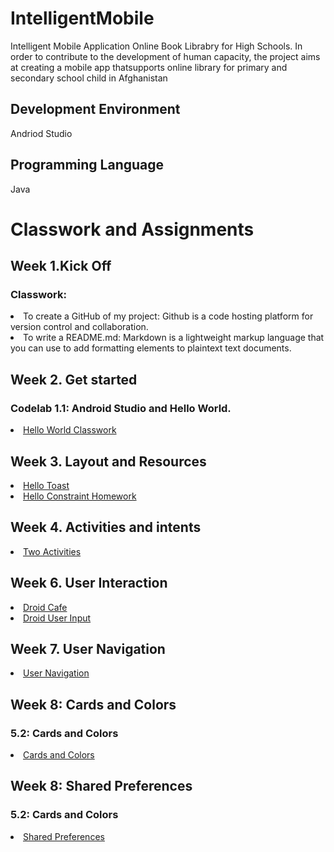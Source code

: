 # IntelligentMobile

Intelligent Mobile Application
Online Book Librabry for High Schools. In order to contribute to the development of human capacity, the project aims at creating a mobile app thatsupports online library for primary and secondary school child in Afghanistan

## Development Environment
Andriod Studio

## Programming Language
Java

# Classwork and Assignments
## Week 1.Kick Off
### Classwork:
<li> To create a GitHub of my project: Github is a code hosting platform for version control and collaboration.</li> 
<li> To write a README.md: Markdown is a lightweight markup language that you can use to add formatting elements to plaintext text documents.</li> 

## Week 2. Get started
### Codelab 1.1: Android Studio and Hello World.
 <li> <a href="https://github.com/shpoon19/IntelligentMobile/tree/HelloToast">Hello World Classwork</a></li>

## Week 3. Layout and Resources
<li><a href="https://github.com/shpoon19/IntelligentMobile/blob/ToastClasswork/README.md">Hello Toast</a>
<li><a href="https://github.com/shpoon19/IntelligentMobile/tree/HelloConstrain">Hello Constraint Homework</a>
 
 ## Week 4. Activities and intents
<li><a href="https://github.com/shpoon19/IntelligentMobile/tree/TwoActivities">Two Activities</a>
 


## Week 6. User Interaction
<li><a href="https://github.com/shpoon19/IntelligentMobile/tree/DroidCafe">Droid Cafe</a></li>
<li><a href="https://github.com/shpoon19/IntelligentMobile/tree/DroidUserInput">Droid User Input</a></li>

## Week 7. User Navigation
<li><a href="https://github.com/shpoon19/IntelligentMobile/tree/UserNavigation">User Navigation</a></li>


## Week 8: Cards and Colors
### 5.2: Cards and Colors
 <li><a href="https://github.com/shpoon19/IntelligentMobile/tree/CardsandColors">Cards and Colors</a></li>
 
 
## Week 8: Shared Preferences
### 5.2: Cards and Colors
 <li><a href="https://github.com/shpoon19/IntelligentMobile/tree/SharedPrefs">Shared Preferences</a></li>
